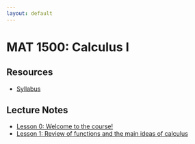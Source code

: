 ```yaml
---
layout: default
---
```


# MAT 1500: Calculus I

## Resources

* [Syllabus](syllabus.html)

## Lecture Notes

* [Lesson 0: Welcome to the course!](lesson0.html)
* [Lesson 1: Review of functions and the main ideas of calculus](lesson1.html)
